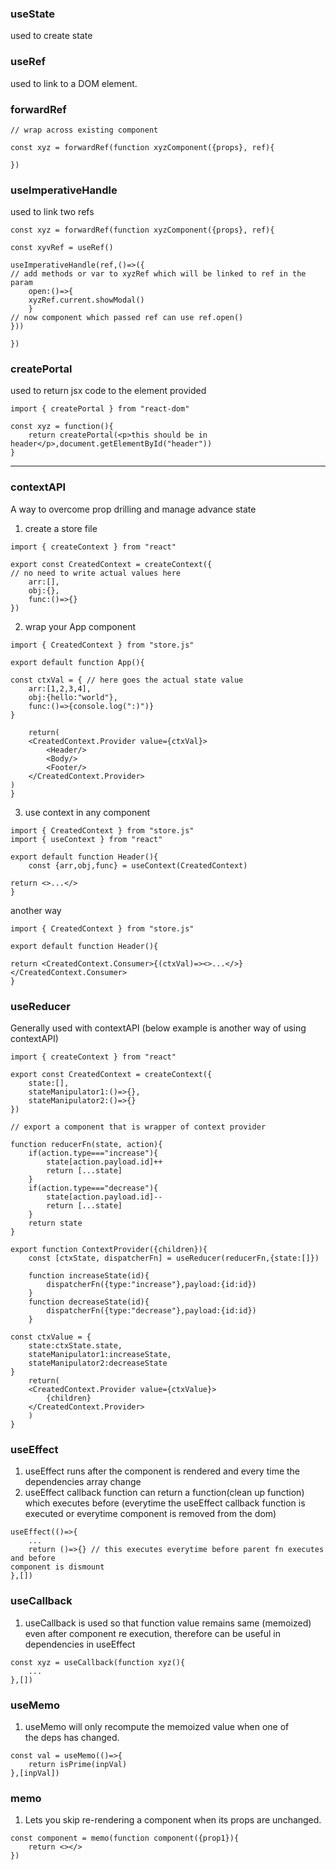 ### useState
used to create state
### useRef
 used to link to a DOM element.
### forwardRef
```
// wrap across existing component

const xyz = forwardRef(function xyzComponent({props}, ref){

})
```
### useImperativeHandle
used to link two refs
```
const xyz = forwardRef(function xyzComponent({props}, ref){

const xyvRef = useRef()

useImperativeHandle(ref,()=>({
// add methods or var to xyzRef which will be linked to ref in the param
	open:()=>{
	xyzRef.current.showModal()
	}
// now component which passed ref can use ref.open()
}))

})
```
### createPortal
used to return jsx code to the element provided
```
import { createPortal } from "react-dom"

const xyz = function(){
	return createPortal(<p>this should be in header</p>,document.getElementById("header"))
}
```
***
### contextAPI
A way to overcome prop drilling and manage advance state
1. create a store file
```
import { createContext } from "react"

export const CreatedContext = createContext({
// no need to write actual values here 
	arr:[],
	obj:{},
	func:()=>{}
})
```
2. wrap your App component
```
import { CreatedContext } from "store.js"

export default function App(){

const ctxVal = { // here goes the actual state value
	arr:[1,2,3,4],
	obj:{hello:"world"},
	func:()=>{console.log(":)")}
}

	return(
	<CreatedContext.Provider value={ctxVal}>
		<Header/>
		<Body/>
		<Footer/>
	</CreatedContext.Provider>
)
}
```
3. use context in any component
```
import { CreatedContext } from "store.js"
import { useContext } from "react"

export default function Header(){
	const {arr,obj,func} = useContext(CreatedContext)

return <>...</>
}
```
another way 
```
import { CreatedContext } from "store.js"

export default function Header(){

return <CreatedContext.Consumer>{(ctxVal)=><>...</>}</CreatedContext.Consumer>
}
```

### useReducer
Generally used with contextAPI
(below example is another way of using contextAPI)
```
import { createContext } from "react"

export const CreatedContext = createContext({
	state:[],
	stateManipulator1:()=>{},
	stateManipulator2:()=>{}
})

// export a component that is wrapper of context provider

function reducerFn(state, action){
	if(action.type==="increase"){
		state[action.payload.id]++
		return [...state]
	}
	if(action.type==="decrease"){
		state[action.payload.id]--
		return [...state]
	}
	return state
}

export function ContextProvider({children}){
	const [ctxState, dispatcherFn] = useReducer(reducerFn,{state:[]})
	
	function increaseState(id){
		dispatcherFn({type:"increase"},payload:{id:id})
	}
	function decreaseState(id){
		dispatcherFn({type:"decrease"},payload:{id:id})
	}
	
const ctxValue = {
	state:ctxState.state,
	stateManipulator1:increaseState,
	stateManipulator2:decreaseState
}
	return(
	<CreatedContext.Provider value={ctxValue}>
		{children}
	</CreatedContext.Provider>
	)
}

```

### useEffect
1. useEffect runs after the component is rendered and every time the dependencies array change
2. useEffect callback function can return a function(clean up function) which executes before (everytime the useEffect callback function is executed or everytime component is removed from the dom)
```
useEffect(()=>{
	...
	return ()=>{} // this executes everytime before parent fn executes and before
component is dismount
},[])
```

### useCallback
1. useCallback is used so that function value remains same (memoized) even after component re execution, therefore can be useful in dependencies in useEffect
```
const xyz = useCallback(function xyz(){
	...
},[])
```
### useMemo
1. useMemo will only recompute the memoized value when one of the deps has changed.
```
const val = useMemo(()=>{
	return isPrime(inpVal)
},[inpVal])
```

### memo
1. Lets you skip re-rendering a component when its props are unchanged.
```
const component = memo(function component({prop1}){
	return <></>
})
```
